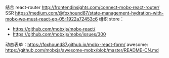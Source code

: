 结合 react-router http://frontendinsights.com/connect-mobx-react-router/
SSR https://medium.com/@foxhound87/state-management-hydration-with-mobx-we-must-react-ep-05-1922a72453c6
组织 store：
- https://github.com/mobxjs/mobx-react/
- https://github.com/mobxjs/mobx/issues/300

动态表单：https://foxhound87.github.io/mobx-react-form/
awesome: https://github.com/mobxjs/awesome-mobx/blob/master/README-CN.md